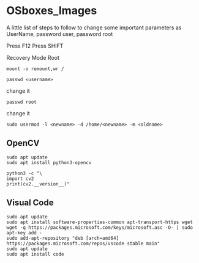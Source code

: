 # OSboxes_Images
A little list of steps to follow to change some important parameters as UserName, password user, password root

Press F12
Press SHIFT

Recovery Mode
Root
```
mount -o remount,wr /
```
```
passwd <username>
```
change it
```
passwd root
```
  change it
```  
sudo usermod -l <newname> -d /home/<newname> -m <oldname>
```
## OpenCV
```
sudo apt update
sudo apt install python3-opencv
```
```
python3 -c "\
import cv2
print(cv2.__version__)"
```
## Visual Code

```
sudo apt update
sudo apt install software-properties-common apt-transport-https wget
wget -q https://packages.microsoft.com/keys/microsoft.asc -O- | sudo apt-key add -
sudo add-apt-repository "deb [arch=amd64] https://packages.microsoft.com/repos/vscode stable main"
sudo apt update
sudo apt install code
```
